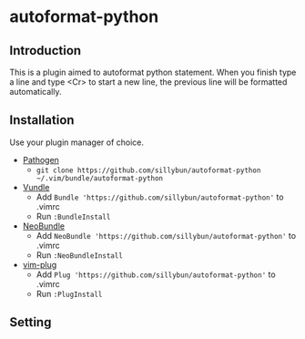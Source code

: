 # autoformat-python

## Introduction

This is a plugin aimed to autoformat python statement. When you finish type a line and type \<Cr\> to start a new line, the previous line will be formatted automatically.

## Installation

Use your plugin manager of choice.

- [Pathogen](https://github.com/tpope/vim-pathogen)
  - `git clone https://github.com/sillybun/autoformat-python ~/.vim/bundle/autoformat-python`
- [Vundle](https://github.com/gmarik/vundle)
  - Add `Bundle 'https://github.com/sillybun/autoformat-python'` to .vimrc
  - Run `:BundleInstall`
- [NeoBundle](https://github.com/Shougo/neobundle.vim)
  - Add `NeoBundle 'https://github.com/sillybun/autoformat-python'` to .vimrc
  - Run `:NeoBundleInstall`
- [vim-plug](https://github.com/junegunn/vim-plug)
  - Add `Plug 'https://github.com/sillybun/autoformat-python'` to .vimrc
  - Run `:PlugInstall`

## Setting


